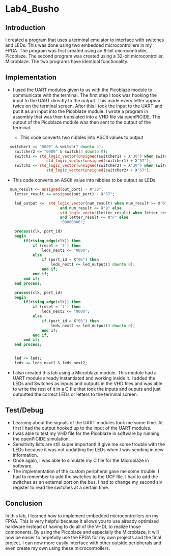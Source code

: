 Lab4_Busho
==========

## Introduction
I created a program that uses a terminal emulator to interface with switches and LEDs. This was done using two
embedded microcontrollers in my FPGA. The program was first created using an 8-bit microcontroller, Picoblaze.
The second program was created using a 32-bit microcontroller, Microblaze. The two programs have identical
functionality.

## Implementation
- I used the UART modules given to us with the Picoblaze module to communicate with the terminal. The first
step I took was hooking the input to the UART directly to the output. This made every letter appear twice
on the terminal screen. After this I took the input to the UART and put it as an input into the Picoblaze
module. I wrote a program in assembly that was then translated into a VHD file via openPICIDE. The output
of the Picoblaze module was then sent to the output of the terminal. 
 

  - This code converts two nibbles into ASCII values to output

``` VHDL
  switcher1 <= "0000" & switch(7 downto 4);
	switcher2 <= "0000" & switch(3 downto 0);
	switch1 <= std_logic_vector(unsigned(switcher1) + X"30") when switcher1 <= "00001001" else
				  std_logic_vector(unsigned(switcher1) + X"57");
	switch2 <= std_logic_vector(unsigned(switcher2) + X"30") when switcher2 <= "00001001" else
				  std_logic_vector(unsigned(switcher2) + X"57");	
```

  - This code converts an ASCII value into nibbles to be output as LEDs

``` VHDL
  num_result <= unsigned(out_port) - X"30";
	letter_result <= unsigned(out_port) - X"57";

	led_output <=  std_logic_vector(num_result) when num_result >= X"0" 
						and num_result <= X"9" else
						std_logic_vector(letter_result) when letter_result >= X"A"
						and letter_result <= X"F" else
						"00000000";

	process(clk, port_id)
	begin
		if(rising_edge(clk)) then
			if (reset = '1') then
				leds_next1 <= "0000";
			else
				if (port_id = X"06") then
					leds_next1 <= led_output(3 downto 0);
				end if;
			end if;
		end if;	
	end process;	

	process(clk, port_id)
	begin
		if(rising_edge(clk)) then
			if (reset = '1') then
				leds_next2 <= "0000";
			else
				if (port_id = X"05") then
					leds_next2 <= led_output(3 downto 0);
				end if;
			end if;
		end if;	
	end process;			


	led <= leds;
	leds <= leds_next1 & leds_next2;
```

- I also created this lab using a Microblaze module. This module had a UART module already instantiated and
working inside it. I added the LEDs and Switches as inputs and outputs in the VHD files and was able to 
write the rest of it in a C file that took the inputs and ouputs and just outputted the correct LEDs or
letters to the terminal screen.

## Test/Debug

- Learning about the signals of the UART modules took me some time. At first I had the output hooked up to
the input of the UART modules.
- I was able to test my VHD file for the Picoblaze in software by running the openPICIDE simulation.
- Sensitivity lists are still super important! It give me some trouble with the LEDs because it was not
updatting the LEDs when I was sending in new information.
- Once again, I was able to simulate my C file for the Microblaze in software. 
- The implementation of the custom peripheral gave me some trouble. I had to remember to add the switches
to the UCF file. I had to add the switches as an external port on the bus. I had to change my second slv
register to read the switches at a certain time.
  
## Conclusion
In this lab, I learned how to implement embedded microcontrollers on my FPGA. This is very helpful because
it allows you to use already optimized hardware instead of having to do all of the VHDL to realize those 
components. By using the Picoblaze and especially the Microblaze, it will now be easier to hopefully use 
the FPGA for my own projects and the final project. I can now more easily interface with other outside
peripherals and even create my own using these microcontrollers.
